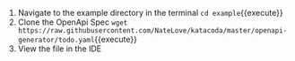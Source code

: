 1. Navigate to the example directory in the terminal `cd example`{{execute}}
2. Clone the OpenApi Spec `wget https://raw.githubusercontent.com/NateLove/katacoda/master/openapi-generator/todo.yaml`{{execute}}
3. View the file in the IDE

